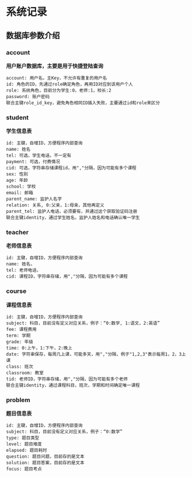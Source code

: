 # 系统记录

## 数据库参数介绍
### account
**用户账户数据库，主要是用于快捷登陆查询**
```
account: 用户名，主Key，不允许有重复的用户名
id: 角色的ID，先通过role确定角色，再用ID对应到该用户个人
role: 系统角色，目前分为学生:0，老师:1，校长:2
password: 账户密码
联合主键role_id_key，避免角色相同ID插入失败，主要通过id和role来区分
```

### student
**学生信息表**

```
id: 主键，自增ID，方便程序内部查询
name: 姓名
tel: 可选，学生电话，不一定有
payment: 可选，付费情况
cid: 可选，字符串存储课程id，用","分隔，因为可能有多个课程
sex: 性别
age: 年龄
school: 学校
email: 邮箱
parent_name: 监护人名字
relation: 关系, 0:父亲，1:母亲，其他再定义
parent_tel: 监护人电话，必须要有，并通过这个获取验证码注册
联合主键identity，通过学生姓名，监护人姓名和电话确认唯一学生
```

### teacher
**老师信息表**
```
id: 主键，自增ID，方便程序内部查询
name: 姓名，
tel: 老师电话，
cid: 课程ID，字符串存储，用","分隔，因为可能有多个课程
```

### course
**课程信息表**
```
id: 主键，自增ID，方便程序内部查询
subject: 科目，目前没有定义对应关系，例子：“0:数学, 1:语文，2:英语”
fee: 课程费用
term: 学期
grade: 年级
time: 0:上午，1:下午，2:晚上
date: 字符串保存，每周几上课，可能多天，用","分隔，例子"1,2,3"表示每周1，2，3上课
class: 班次
classroom: 教室
tid: 老师ID，字符串存储，用","分隔，因为可能有多个老师
联合主键identity，通过课程科目，班次，学期和时间确定唯一课程
```

### problem
**题目信息表**
```
id: 主键，自增ID，方便程序内部查询
subject: 科目，目前没有定义对应关系，例子：“0:数学”
type: 题目类型
level: 题目难度
elapsed: 题目耗时
question: 题目问题，目前存的是文本
solution: 题目答案，目前存的是文本
focus: 题目考点
```